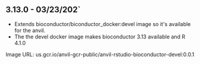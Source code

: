 ## 3.13.0 - 03/23/202`

- Extends bioconductor/biconductor_docker:devel image so it's available for the anvil.
- The the devel docker image makes bioconductor 3.13 available and R 4.1.0

Image URL: us.gcr.io/anvil-gcr-public/anvil-rstudio-bioconductor-devel:0.0.1
